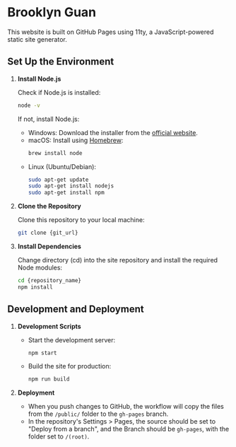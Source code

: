 # Brooklyn Guan

This website is built on GitHub Pages using 11ty, a JavaScript-powered static site generator.

## Set Up the Environment

1. **Install Node.js**

   Check if Node.js is installed:

   ```bash
   node -v
   ```

   If not, install Node.js:

   - Windows: Download the installer from the [official website](https://nodejs.org/en/download/).
   - macOS: Install using [Homebrew](https://brew.sh/):
     ```bash
     brew install node
     ```
   - Linux (Ubuntu/Debian):
     ```bash
     sudo apt-get update
     sudo apt-get install nodejs
     sudo apt-get install npm
     ```

2. **Clone the Repository**

   Clone this repository to your local machine:

   ```bash
   git clone {git_url}
   ```

3. **Install Dependencies**

   Change directory (cd) into the site repository and install the required Node modules:

   ```bash
   cd {repository_name}
   npm install
   ```

## Development and Deployment

1. **Development Scripts**

   - Start the development server:

     ```bash
     npm start
     ```

   - Build the site for production:
     ```bash
     npm run build
     ```

2. **Deployment**

   - When you push changes to GitHub, the workflow will copy the files from the `/public/` folder to the `gh-pages` branch.
   - In the repository's Settings > Pages, the source should be set to "Deploy from a branch", and the Branch should be `gh-pages`, with the folder set to `/(root)`.
